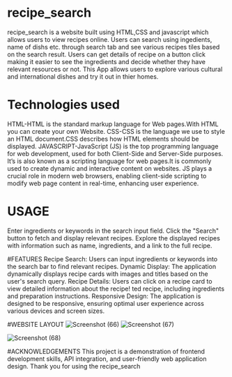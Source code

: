 # recipe_search
recipe_search  is a website built using HTML,CSS and javascript which allows users to view recipes online.  Users can search using ingedients,  name of dishs etc. through search tab and see various recipes tiles based on the search result. Users can get details of recipe on a button click making it easier to see the ingredients and decide whether they have relevant resources or not. This App allows users to explore various cultural and international dishes and try it out in thier homes.

# Technologies used
HTML-HTML is the standard markup language for Web pages.With HTML you can create your own Website.
CSS-CSS is the language we use to style an HTML document.CSS describes how HTML elements should be displayed.
JAVASCRIPT-JavaScript (JS) is the top programming language for web development, used for both Client-Side and Server-Side purposes. It’s is also known as a scripting language for web pages.It is commonly used to create dynamic and interactive content on websites. JS plays a crucial role in modern web browsers, enabling client-side scripting to modify web page content in real-time, enhancing user experience.

# USAGE
Enter ingredients or keywords in the search input field.
Click the "Search" button to fetch and display relevant recipes.
Explore the displayed recipes with information such as name, ingredients, and a link to the full recipe.

#FEATURES
Recipe Search: Users can input ingredients or keywords into the search bar to find relevant recipes.
Dynamic Display: The application dynamically displays recipe cards with images and titles based on the user's search query.
Recipe Details: Users can click on a recipe card to view detailed information about the recipe!
ted recipe, including ingredients and preparation instructions.
Responsive Design: The application is designed to be responsive, ensuring optimal user experience across various devices and screen sizes.

#WEBSITE LAYOUT
![Screenshot (66)](https://github.com/Puja8094/recipe_search/assets/93049074/bff23b40-cd4e-4298-8e0d-0a20192f00f6)
![Screenshot (67)](https://github.com/Puja8094/recipe_search/assets/93049074/5c9a99b2-2efb-459f-ad12-4ca99fcb2b2a)


![Screenshot (68)](https://github.com/Puja8094/recipe_search/assets/93049074/9031854a-209b-4a14-98e1-eee753783d53)

#ACKNOWLEDGEMENTS
This project is a demonstration of frontend development skills, API integration, and user-friendly web application design. Thank you for using the recipe_search
